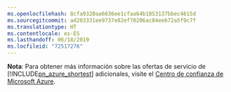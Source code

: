 ```yaml
---
ms.openlocfilehash: 8cfa9320aa6636ee1cfaa64b1853137bbec4615d
ms.sourcegitcommit: ad203331ee9737e82ef70206ac04eeb72a5f9c7f
ms.translationtype: HT
ms.contentlocale: es-ES
ms.lasthandoff: 06/18/2019
ms.locfileid: "72517276"
---
```

**Nota**: Para obtener más información sobre las ofertas de servicio de [!INCLUDE[pn_azure_shortest](pn-azure-shortest.md)] adicionales, visite el [Centro de confianza de Microsoft Azure](https://azure.microsoft.com/support/trust-center/).